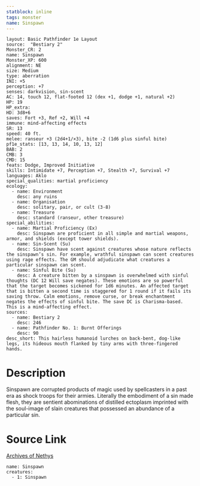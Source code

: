 ```yaml
---
statblock: inline
tags: monster
name: Sinspawn
---
```

```statblock
layout: Basic Pathfinder 1e Layout
source:  "Bestiary 2"
Monster_CR: 2
name: Sinspawn
Monster_XP: 600
alignment: NE
size: Medium
type: aberration
INI: +5
perception: +7
senses: darkvision, sin-scent
AC: 14, touch 12, flat-footed 12 (dex +1, dodge +1, natural +2)
HP: 19
HP_extra: 
HD: 3d8+6
saves: Fort +3, Ref +2, Will +4
immune: mind-affecting effects
SR: 13
speed: 40 ft.
melee: ranseur +3 (2d4+1/×3), bite -2 (1d6 plus sinful bite)
pf1e_stats: [13, 13, 14, 10, 13, 12]
BAB: 2
CMB: 3
CMD: 15
feats: Dodge, Improved Initiative
skills: Intimidate +7, Perception +7, Stealth +7, Survival +7
languages: Aklo
special_qualities: martial proficiency
ecology:
  - name: Environment
    desc: any ruins
  - name: Organisation
    desc: solitary, pair, or cult (3-8)
  - name: Treasure
    desc: standard (ranseur, other treasure)
special_abilities:
  - name: Martial Proficiency (Ex)
    desc: Sinspawn are proficient in all simple and martial weapons, armor, and shields (except tower shields).
  - name: Sin-Scent (Su)
    desc: Sinspawn have scent against creatures whose nature reflects the sinspawn’s sin. For example, wrathful sinspawn can scent creatures using rage effects. The GM should adjudicate what creatures a particular sinspawn can scent.
  - name: Sinful Bite (Su)
    desc: A creature bitten by a sinspawn is overwhelmed with sinful thoughts (DC 12 Will save negates). These emotions are so powerful that the target becomes sickened for 1d6 minutes. An affected target that is bitten a second time is staggered for 1 round if it fails its saving throw. Calm emotions, remove curse, or break enchantment negates the effects of sinful bite. The save DC is Charisma-based. This is a mind-affecting effect.
sources:
  - name: Bestiary 2
    desc: 246
  - name: Pathfinder No. 1: Burnt Offerings
    desc: 90
desc_short: This hairless humanoid lurches on back-bent, dog-like legs, its hideous mouth flanked by tiny arms with three-fingered hands.
```
# Description
Sinspawn are corrupted products of magic used by spellcasters in a past era as shock troops for their armies. Literally the embodiment of a sin made flesh, they are sentient abominations of distilled ectoplasm imprinted with the soul-image of slain creatures that possessed an abundance of a particular sin.
# Source Link
[Archives of Nethys](https://aonprd.com/MonsterDisplay.aspx?ItemName=Sinspawn)
```encounter-table
name: Sinspawn
creatures:
  - 1: Sinspawn
```
